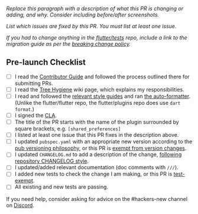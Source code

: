 *Replace this paragraph with a description of what this PR is changing or adding, and why. Consider including before/after screenshots.*

*List which issues are fixed by this PR. You must list at least one issue.*

*If you had to change anything in the [flutter/tests] repo, include a link to the migration guide as per the [breaking change policy].*

## Pre-launch Checklist

- [ ] I read the [Contributor Guide] and followed the process outlined there for submitting PRs.
- [ ] I read the [Tree Hygiene] wiki page, which explains my responsibilities.
- [ ] I read and followed the [relevant style guides] and ran [the auto-formatter]. (Unlike the flutter/flutter repo, the flutter/plugins repo does use `dart format`.)
- [ ] I signed the [CLA].
- [ ] The title of the PR starts with the name of the plugin surrounded by square brackets, e.g. `[shared_preferences]`
- [ ] I listed at least one issue that this PR fixes in the description above.
- [ ] I updated `pubspec.yaml` with an appropriate new version according to the [pub versioning philosophy], or this PR is [exempt from version changes].
- [ ] I updated `CHANGELOG.md` to add a description of the change, [following repository CHANGELOG style].
- [ ] I updated/added relevant documentation (doc comments with `///`).
- [ ] I added new tests to check the change I am making, or this PR is [test-exempt].
- [ ] All existing and new tests are passing.

If you need help, consider asking for advice on the #hackers-new channel on [Discord].

<!-- Links -->
[Contributor Guide]: https://github.com/flutter/plugins/blob/master/CONTRIBUTING.md
[Tree Hygiene]: https://github.com/flutter/flutter/wiki/Tree-hygiene
[relevant style guides]: https://github.com/flutter/plugins/blob/master/CONTRIBUTING.md#style
[CLA]: https://cla.developers.google.com/
[flutter/tests]: https://github.com/flutter/tests
[breaking change policy]: https://github.com/flutter/flutter/wiki/Tree-hygiene#handling-breaking-changes
[Discord]: https://github.com/flutter/flutter/wiki/Chat
[pub versioning philosophy]: https://dart.dev/tools/pub/versioning
[exempt from version changes]: https://github.com/flutter/flutter/wiki/Contributing-to-Plugins-and-Packages#version-and-changelog-updates
[following repository CHANGELOG style]: https://github.com/flutter/flutter/wiki/Contributing-to-Plugins-and-Packages#changelog-style
[the auto-formatter]: https://github.com/flutter/plugins/blob/master/script/tool/README.md#format-code
[test-exempt]: https://github.com/flutter/flutter/wiki/Tree-hygiene#tests
